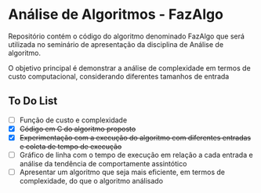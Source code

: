 # Análise de Algoritmos - FazAlgo
Repositório contém o código do algoritmo denominado FazAlgo que será utilizada no seminário de apresentação da disciplina de Análise de algoritmo. 

O objetivo principal é demonstrar a análise de complexidade em termos de custo computacional, considerando diferentes tamanhos de entrada


## To Do List

- [ ] Função de custo e complexidade
- [X] ~~Código em C do algoritmo proposto~~
- [X] ~~Experimentação com a execução do algoritmo com diferentes entradas e coleta de tempo de execução~~
- [ ] Gráfico de linha com o tempo de execução em relação a cada entrada e análise da tendência de comportamente  assintótico
- [ ] Apresentar um algoritmo que seja mais eficiente, em termos de complexidade, do que o algoritmo análisado